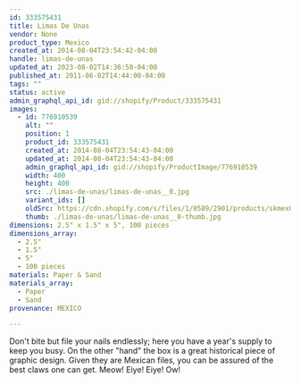 ```yaml
---
id: 333575431
title: Limas De Unas
vendor: None
product_type: Mexico
created_at: 2014-08-04T23:54:42-04:00
handle: limas-de-unas
updated_at: 2023-08-02T14:36:50-04:00
published_at: 2011-06-02T14:44:00-04:00
tags: ""
status: active
admin_graphql_api_id: gid://shopify/Product/333575431
images:
  - id: 776910539
    alt: ""
    position: 1
    product_id: 333575431
    created_at: 2014-08-04T23:54:43-04:00
    updated_at: 2014-08-04T23:54:43-04:00
    admin_graphql_api_id: gid://shopify/ProductImage/776910539
    width: 400
    height: 400
    src: ./limas-de-unas/limas-de-unas__0.jpg
    variant_ids: []
    oldSrc: https://cdn.shopify.com/s/files/1/0589/2901/products/skmex0003.tif.jpeg?v=1407210883
    thumb: ./limas-de-unas/limas-de-unas__0-thumb.jpg
dimensions: 2.5" x 1.5" x 5", 100 pieces
dimensions_array:
  - 2.5"
  - 1.5"
  - 5"
  - 100 pieces
materials: Paper & Sand
materials_array:
  - Paper
  - Sand
provenance: MEXICO

---
```


Don't bite but file your nails endlessly; here you have a year's supply to keep you busy. On the other "hand" the box is a great historical piece of graphic design. Given they are Mexican files, you can be assured of the best claws one can get. Meow! Eiye! Eiye! Ow!
